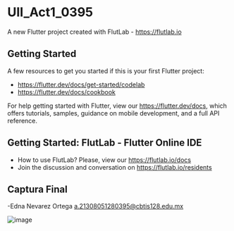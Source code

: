 # UII_Act1_0395

A new Flutter project created with FlutLab - https://flutlab.io

## Getting Started

A few resources to get you started if this is your first Flutter project:

- https://flutter.dev/docs/get-started/codelab
- https://flutter.dev/docs/cookbook

For help getting started with Flutter, view our
https://flutter.dev/docs, which offers tutorials,
samples, guidance on mobile development, and a full API reference.

## Getting Started: FlutLab - Flutter Online IDE

- How to use FlutLab? Please, view our https://flutlab.io/docs
- Join the discussion and conversation on https://flutlab.io/residents

## Captura Final
-Edna Nevarez Ortega a.21308051280395@cbtis128.edu.mx

![image](https://github.com/NevarezOrtegaEdna/UII-Act1_0395/assets/143743281/b65048bd-ff9b-451a-92e4-55f580e62204)
